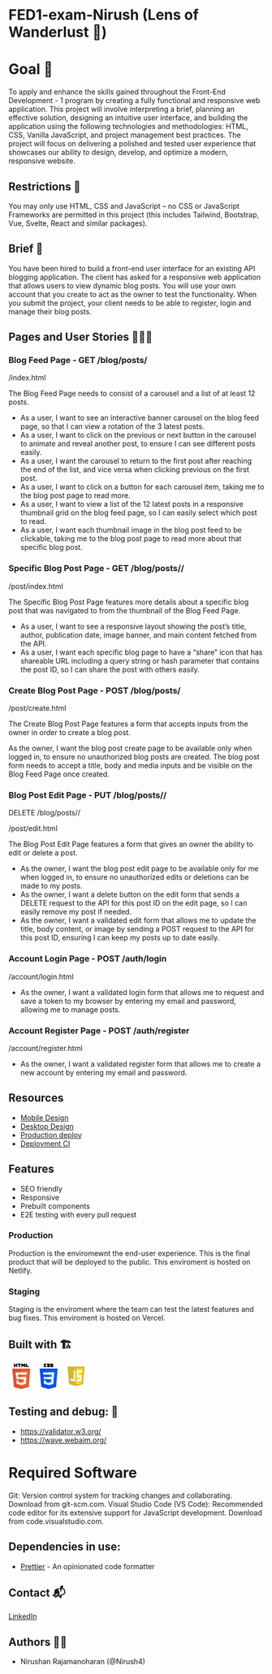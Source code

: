 # FED1-exam-Nirush (Lens of Wanderlust 📸)

# Goal 🥅

To apply and enhance the skills gained throughout the Front-End Development - 1 program by creating a fully functional and responsive web application. This project will involve interpreting a brief, planning an effective solution, designing an intuitive user interface, and building the application using the following technologies and methodologies: HTML, CSS, Vanilla JavaScript, and project management best practices. The project will focus on delivering a polished and tested user experience that showcases our ability to design, develop, and optimize a modern, responsive website.

## Restrictions 🚫

You may only use HTML, CSS and JavaScript – no CSS or JavaScript Frameworks are permitted in this project (this includes Tailwind, Bootstrap, Vue, Svelte, React and similar packages).

## Brief 💼

You have been hired to build a front-end user interface for an existing API blogging application. The client has asked for a responsive web application that allows users to view dynamic blog posts. You will use your own account that you create to act as the owner to test the functionality. When you submit the project, your client needs to be able to register, login and manage their blog posts.

## Pages and User Stories 🙋🏼‍♂️

### Blog Feed Page - GET /blog/posts/<name>

/index.html

The Blog Feed Page needs to consist of a carousel and a list of at least 12 posts.

- As a user, I want to see an interactive banner carousel on the blog feed page, so that I can view a rotation of the 3 latest posts.
- As a user, I want to click on the previous or next button in the carousel to animate and reveal another post, to ensure I can see different posts easily.
- As a user, I want the carousel to return to the first post after reaching the end of the list, and vice versa when clicking previous on the first post.
- As a user, I want to click on a button for each carousel item, taking me to the blog post page to read more.
- As a user, I want to view a list of the 12 latest posts in a responsive thumbnail grid on the blog feed page, so I can easily select which post to read.
- As a user, I want each thumbnail image in the blog post feed to be clickable, taking me to the blog post page to read more about that specific blog post.

### Specific Blog Post Page - GET /blog/posts/<name>/<id>

/post/index.html

The Specific Blog Post Page features more details about a specific blog post that was navigated to from the thumbnail of the Blog Feed Page.

- As a user, I want to see a responsive layout showing the post’s title, author, publication date, image banner, and main content fetched from the API.
- As a user, I want each specific blog page to have a “share” icon that has shareable URL including a query string or hash parameter that contains the post ID, so I can share the post with others easily.

### Create Blog Post Page - POST /blog/posts/<name>

/post/create.html

The Create Blog Post Page features a form that accepts inputs from the owner in order to create a blog post.

As the owner, I want the blog post create page to be available only when logged in, to ensure no unauthorized blog posts are created.
The blog post form needs to accept a title, body and media inputs and be visible on the Blog Feed Page once created.

### Blog Post Edit Page - PUT /blog/posts/<name>/<id>

DELETE /blog/posts/<name>/<id>

/post/edit.html

The Blog Post Edit Page features a form that gives an owner the ability to edit or delete a post.

- As the owner, I want the blog post edit page to be available only for me when logged in, to ensure no unauthorized edits or deletions can be made to my posts.
- As the owner, I want a delete button on the edit form that sends a DELETE request to the API for this post ID on the edit page, so I can easily remove my post if needed.
- As the owner, I want a validated edit form that allows me to update the title, body content, or image by sending a POST request to the API for this post ID, ensuring I can keep my posts up to date easily.

### Account Login Page - POST /auth/login

/account/login.html

- As the owner, I want a validated login form that allows me to request and save a token to my browser by entering my email and password, allowing me to manage posts.

### Account Register Page - POST /auth/register

/account/register.html

- As the owner, I want a validated register form that allows me to create a new account by entering my email and password.

## Resources

- [Mobile Design](https://www.figma.com/design/tC4Vb684z0vqyUyatYSfpv/Lens-of-Wanderlust?node-id=442-687&t=Jr5LVkbGvUP7f0JF-1)
- [Desktop Design](https://www.figma.com/design/tC4Vb684z0vqyUyatYSfpv/Lens-of-Wanderlust?node-id=0-1&t=Jr5LVkbGvUP7f0JF-1)
- [Production deploy](https://lensofwanderlust.netlify.app/)
- [Deployment CI](https://app.netlify.com/projects/lensofwanderlust/overview)

## Features

- SEO friendly
- Responsive
- Prebuilt components
- E2E testing with every pull request

### Production

Production is the enviromewnt the end-user experience. This is the final product that will be deployed to the public. This enviroment is hosted on Netlify.

### Staging

Staging is the enviroment where the team can test the latest features and bug fixes. This enviroment is hosted on Vercel.

## Built with 🏗️

<img src="/image/html-logo.png" width="50" height="50"> <img src="/image/css-logo.webp" width="50" height="50"> <img src="/image/js-logo.png" width="50" height="50">

## Testing and debug: 🧪

- https://validator.w3.org/
- https://wave.webaim.org/

# Required Software

Git: Version control system for tracking changes and collaborating. Download from git-scm.com.
Visual Studio Code (VS Code): Recommended code editor for its extensive support for JavaScript development. Download from code.visualstudio.com.

## Dependencies in use:

- [Prettier](https://prettier.io/) - An opinionated code formatter

## Contact 📬

[LinkedIn](https://www.linkedin.com/in/nirushan-rajamanoharan-056765209/)

## Authors ✍🏽

- Nirushan Rajamanoharan (@Nirush4)
